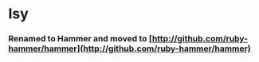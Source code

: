 # Isy

### Renamed to Hammer and moved to [http://github.com/ruby-hammer/hammer](http://github.com/ruby-hammer/hammer)
